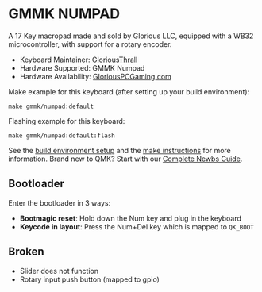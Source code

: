 # GMMK NUMPAD

A 17 Key macropad made and sold by Glorious LLC, equipped with a WB32 microcontroller, with support for a rotary encoder.

* Keyboard Maintainer: [GloriousThrall](https://github.com/GloriousThrall)
* Hardware Supported: GMMK Numpad
* Hardware Availability: [GloriousPCGaming.com](https://www.gloriousgaming.com/products/gmmk-numpad)

Make example for this keyboard (after setting up your build environment):

    make gmmk/numpad:default

Flashing example for this keyboard:

    make gmmk/numpad:default:flash

See the [build environment setup](https://docs.qmk.fm/#/getting_started_build_tools) and the [make instructions](https://docs.qmk.fm/#/getting_started_make_guide) for more information. Brand new to QMK? Start with our [Complete Newbs Guide](https://docs.qmk.fm/#/newbs).

## Bootloader

Enter the bootloader in 3 ways:

* **Bootmagic reset**: Hold down the Num key and plug in the keyboard
* **Keycode in layout**: Press the Num+Del key which is mapped to `QK_BOOT`

## Broken

* Slider does not function
* Rotary input push button (mapped to gpio)